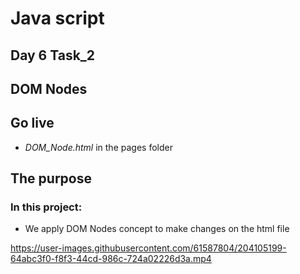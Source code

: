 # Java script 
## Day 6 Task_2 
## DOM Nodes

## Go live
- *DOM_Node.html* in the pages folder

## The purpose
### In this project:
- We apply DOM Nodes concept to make changes on the html file

https://user-images.githubusercontent.com/61587804/204105199-64abc3f0-f8f3-44cd-986c-724a02226d3a.mp4

